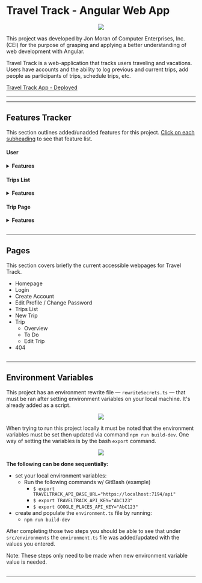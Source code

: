 # **Travel Track** - Angular Web App 

<p align="center">
  <img src="https://i.ibb.co/nrnCpDM/travel-track-readme-img.jpg" />
</p>


This project was developed by Jon Moran of Computer Enterprises, Inc. (CEI) for the purpose of grasping and applying a better understanding of web development with Angular.

Travel Track is a web-application that tracks users traveling and vacations. Users have accounts and the ability to log previous and current trips, add people as participants of trips, schedule trips, etc. 

[Travel Track App - Deployed](https://bootcamp-traveltrack.azurewebsites.net/)

---
---
## Features Tracker

This section outlines added/unadded features for this project. <u>Click on each subheading</u> to see that feature list.
&#013; 
&#013; 
#### User 

<details>
<summary><b>Features</b></summary>
<ul>
    <li>Login + Logout✔️</li>
    <li>Create Account✔️</li>
        <ul>
            <li>first + last name, username, password✔️</li>
            <li>async vaildation for already existing usernames✔️</li>
            <li>more user info❌</li>
        </ul>
    <li>Forgot Password<l/i>
        <ul>
            <li>sends email w/ link to change password❌</li>
        </ul>
    <li>Edit Profile✔️</li>
        <ul>
            <li>update name + user info✔️</li>
        </ul>
    <li>Custom Profile Picture❌</li>
    <li>Switch to Azure AD❌</li>
</ul>
</details>

#### Trips List 

<details>
<summary><b>Features</b></summary>
<ul>
    <li>Trips List ✔️</li>
        <ul>
            <li>upcoming vs previous + collapsible✔️</li>
        </ul>
    <li>Sort Trips ✔️</li>
        <ul>
            <li>sort by: earliest, latest, alphabetic✔️</li>
        </ul>
    <li>Trip Thumbnails ✔️</li>
        <ul>
            <li>provides brief details (dates & destinations) on hover✔️</li>
            <li>"Create New Trip" Thumbnail✔️</li>
        </ul>
    <li>Trip Thumbnail Photos Generated by Google Places API✔️</li>
    <li>Search Trips❌</li>
        <ul>
            <li>search by: title & destinations❌</li>
        </ul>
    <li>Add Trip✔️</li>
        <ul>
            <li>live title change✔️</li>
            <li>Google Autocomplete for destinations✔️</li>
            <li>async validation for valid member usernames✔️</li>
        </ul>
</ul>
</details>

#### Trip Page 

<details>
<summary><b>Features</b></summary>
<ul>
    <li>Trip Sidebar --- left-side panel✔️</li>
        <ul>
            <li>Overview✔️</li>
            <li>To Do✔️</li>
            <li>Itinerary❌</li>
            <li>Photos❌</li>
            <li>Edit Trip✔️</li>
        </ul>
    <li>Trip List Scroll --- right-side panel❌</li>
    <li>Trip Overview✔️</li>
        <ul>
            <li>dates, description, members, destinations, to-do✔️</li>
        </ul>
    <li>Trip To Do✔️</li>
        <ul>
            <li>create, remove, edit to-do tasks & mark as complete✔️</li>
        </ul>
    <li>Trip Itinerary❌</li>
        <ul>
            <li>add/remove/edit events for day by day basis❌</li>
            <li>Google autocomplete for addresses/places❌</li>
        </ul>
    <li>Trip Photos❌</li>
        <ul>
            <li>add multiple photo files and upload them❌</li>
            <li>display photos list❌</li>
            <li>drag + drop❌</li>
        </ul>
    <li>Edit Trip✔️</li>
        <ul><li>
            ✔️ successfully edit or delete a trip✔️</li>
        </ul>
</ul>
</details>

&#013; 
&#013; 
&#013; 
---
---
## Pages

This section covers briefly the current accessible webpages for Travel Track.
&#013; 
&#013; 

- Homepage
- Login
- Create Account
- Edit Profile / Change Password
- Trips List
- New Trip
- Trip
    - Overview
    - To Do
    - Edit Trip
- 404

&#013; 
&#013; 
&#013; 
---
---
## Environment Variables


This project has an environment rewrite file — `rewriteSecrets.ts` — that must be ran after setting environment variables on your local machine. It's already added as a script.

<p align="center">
  <img src="https://i.ibb.co/G7cDpvK/package-json.jpg" />
</p>

When trying to run this project locally it must be noted that the environment variables must be set then updated via command `npm run build-dev`. One way of setting the variables is by the bash `export` command.

<p align="center">
  <img src="https://i.ibb.co/J77PJsV/rewrite-env-file.jpg" />
</p>

**The following can be done sequentially:** 
- set your local environment variables:
    - Run the following commands w/ GitBash (example)
        - `$ export TRAVELTRACK_API_BASE_URL="https://localhost:7194/api"`
        - `$ export TRAVELTRACK_API_KEY="AbC123"`
        - `$ export GOOGLE_PLACES_API_KEY="AbC123"`
- create and populate the `environment.ts` file by running:
    - `npm run build-dev`
   
After completing those two steps you should be able to see that under `src/environments` the `environment.ts` file was added/updated with the values you entered.
    
Note: These steps only need to be made when new environment variable value is needed.

&#013; 
&#013; 
&#013; 
---
---
